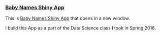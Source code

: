 ### [Baby Names Shiny App](http://www.domaghale.com/intro-to-data-science/shiny-app/)

<p>This is <a href="http://www.domaghale.com/intro-to-data-science/shiny-app/" target="_blank">Baby Names Shiny App</a> that opens in a new window.</p>

I build this App as a part of the Data Science class I took in Spring 2018. 
